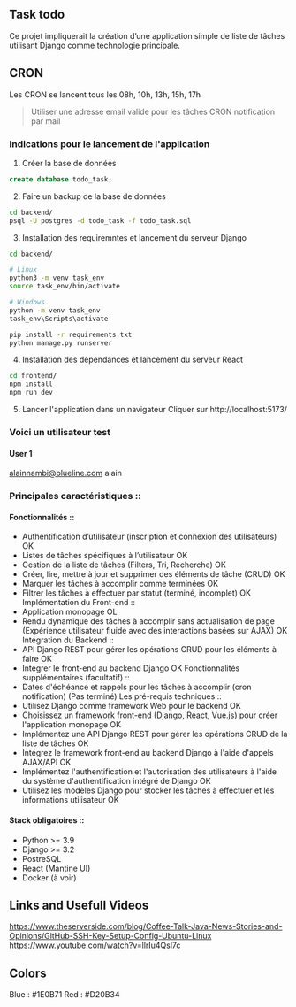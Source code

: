 ## Task todo
Ce projet impliquerait la création d’une application simple de liste de tâches utilisant Django
comme technologie principale.

## CRON
Les CRON se lancent tous les 08h, 10h, 13h, 15h, 17h

> Utiliser une adresse email valide pour les tâches CRON notification par mail

### Indications pour le lancement de l'application
1. Créer la base de données
```sql
create database todo_task;
```

2. Faire un backup de la base de données
```bash
cd backend/
psql -U postgres -d todo_task -f todo_task.sql
```

3. Installation des requiremntes et lancement du serveur Django
```bash
cd backend/

# Linux
python3 -m venv task_env
source task_env/bin/activate

# Windows
python -m venv task_env 
task_env\Scripts\activate

pip install -r requirements.txt
python manage.py runserver
```

4. Installation des dépendances et lancement du serveur React
```bash
cd frontend/
npm install
npm run dev
```

5. Lancer l'application dans un navigateur
Cliquer sur http://localhost:5173/

### Voici un utilisateur test
#### User 1
alainnambi@blueline.com
alain

### Principales caractéristiques ::
#### Fonctionnalités ::
- Authentification d’utilisateur (inscription et connexion des utilisateurs) OK
- Listes de tâches spécifiques à l’utilisateur OK
- Gestion de la liste de tâches (Filters, Tri, Recherche) OK 
- Créer, lire, mettre à jour et supprimer des éléments de tâche (CRUD) OK
- Marquer les tâches à accomplir comme terminées OK
- Filtrer les tâches à effectuer par statut (terminé, incomplet) OK
Implémentation du Front-end ::
- Application monopage OL
- Rendu dynamique des tâches à accomplir sans actualisation de page (Expérience
utilisateur fluide avec des interactions basées sur AJAX) OK
Intégration du Backend ::
- API Django REST pour gérer les opérations CRUD pour les éléments à faire OK
- Intégrer le front-end au backend Django OK
Fonctionnalités supplémentaires (facultatif) ::
- Dates d'échéance et rappels pour les tâches à accomplir (cron notification) (Pas terminé)
Les pré-requis techniques ::
- Utilisez Django comme framework Web pour le backend OK
- Choisissez un framework front-end (Django, React, Vue.js) pour créer l'application
monopage OK
- Implémentez une API Django REST pour gérer les opérations CRUD de la liste de
tâches OK
- Intégrez le framework front-end au backend Django à l'aide d'appels AJAX/API OK
- Implémentez l'authentification et l'autorisation des utilisateurs à l'aide du système
d'authentification intégré de Django OK
- Utilisez les modèles Django pour stocker les tâches à effectuer et les informations
utilisateur OK

#### Stack obligatoires ::
- Python >= 3.9
- Django >= 3.2
- PostreSQL
- React (Mantine UI)
- Docker (à voir)


## Links and Usefull Videos 
https://www.theserverside.com/blog/Coffee-Talk-Java-News-Stories-and-Opinions/GitHub-SSH-Key-Setup-Config-Ubuntu-Linux
https://www.youtube.com/watch?v=llrIu4Qsl7c

## Colors
Blue : #1E0B71
Red : #D20B34


